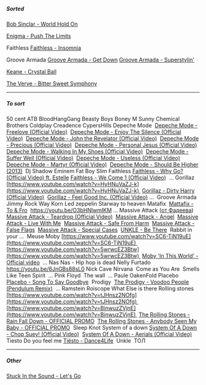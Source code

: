 
##### Sorted

[Bob Sinclar - World Hold On](https://youtu.be/ZR3xfEEKsJ4)

[Enigma - Push The Limits](https://youtu.be/S29GrVANbHM)

Faithless
	[Faithless - Insomnia](https://youtu.be/P8JEm4d6Wu4)

Groove Armada
	[Groove Armada - Get Down](https://youtu.be/YSg9Y-16fl4)
	[Groove Armada - Superstylin'](https://youtu.be/_kE0pxRkMtQ)

[Keane - Crystal Ball](https://youtu.be/xEHy0QwvAYE)

[The Verve - Bitter Sweet Symphony](https://youtu.be/1lyu1KKwC74)


________________

##### To sort

50 cent
ATB
BloodHangGang
Beasty Boys
Boney M
	Sunny
Chemical Brothers
Coldplay
Creadence
CypersHills
Depeche Mode 
	[Depeche Mode - Freelove (Official Video)](https://m.youtube.com/watch?v=xZ3nJ6KhWOo) 
	[Depeche Mode - Enjoy The Silence (Official Video)](https://www.youtube.com/watch?v=aGSKrC7dGcY) 
	[Depeche Mode - John the Revelator (Official Video)](https://www.youtube.com/watch?v=BZ_HhwnIOV8) 
	[Depeche Mode - Precious (Official Video)](https://www.youtube.com/watch?v=8yn3ViE6mhY&list=OLAK5uy_n0YJXembtxaUtj1DKquxLl-FM8kYeMASo&index=10) 
	[Depeche Mode - Personal Jesus (Official Video)](https://www.youtube.com/watch?v=u1xrNaTO1bI) 
	[Depeche Mode - Walking In My Shoes (Official Video)](https://www.youtube.com/watch?v=GrC_yuzO-Ss&list=OLAK5uy_n0YJXembtxaUtj1DKquxLl-FM8kYeMASo&index=14) 
	[Depeche Mode - Suffer Well (Official Video)](https://www.youtube.com/watch?v=SsKyxkfj8ak&list=OLAK5uy_n0YJXembtxaUtj1DKquxLl-FM8kYeMASo&index=31) 
	[Depeche Mode - Useless (Official Video)](https://www.youtube.com/watch?v=U2Kyu4XURaE&list=OLAK5uy_n0YJXembtxaUtj1DKquxLl-FM8kYeMASo&index=51) 
	[Depeche Mode - Martyr (Official Video)](https://www.youtube.com/watch?v=_13HIbvIjnU&list=OLAK5uy_n0YJXembtxaUtj1DKquxLl-FM8kYeMASo&index=78) 
	[Depeche Mode - Should Be Higher (2013)](https://www.youtube.com/watch?v=am-eSa9QTBg) 
Dj Shadow
Eminem
Fat Boy Slim
Faithless
	[Faithless - Why Go? (Official Video) ft. Estelle](https://www.youtube.com/watch?v=nUDXUeI6KF8)
	[Faithless - We Come 1 (Official Video)](https://www.youtube.com/watch?v=65EfTFUFDwI) 
	...
Gorillaz 
	[https://www.youtube.com/watch?v=HyHNuVaZJ-k](https://www.youtube.com/watch?v=HyHNuVaZJ-k) 
	[Gorillaz - Dirty Harry (Official Video)](https://www.youtube.com/watch?v=cLnkQAeMbIM) 
	[Gorillaz - Feel Good Inc. (Official Video)](https://www.youtube.com/watch?v=HyHNuVaZJ-k)
	... 
Groove Armada
Jimmy Rock Way
Korn
Led zeppelin
	Starway to heaven
Matafix 
	[Mattafix - To & Fro](https://www.youtube.com/watch?v=TKvBN9A_JOM) 
	https://youtu.be/O3bHNlwmIKM
	...
Massive Attack ([от Фадеева](https://youtu.be/ZINRGIthARk?t=43)) 
	[Massive Attack - Teardrop (Official Video)](https://www.youtube.com/watch?v=u7K72X4eo_s) 
	[Massive Attack - Angel](https://www.youtube.com/watch?v=hbe3CQamF8k) 
	[Massive Attack - Live With Me](https://www.youtube.com/watch?v=AIIovpUQiro) 
	[Massive Attack - Safe From Harm](https://www.youtube.com/watch?v=PKtTmZnVhhI) 
	[Massive Attack - False Flags](https://www.youtube.com/watch?v=DilYs7scIgU) 
	[Massive Attack - Special Cases](https://www.youtube.com/watch?v=OQ31yNp6Nao) 
	[UNKLE - Be There](https://www.youtube.com/watch?v=kUubW5szdwA) 
	Rabbit in your … 
Meuse
Moby
	[https://www.youtube.com/watch?v=SC6-TiN19uE](https://www.youtube.com/watch?v=SC6-TiN19uE) 
	[https://www.youtube.com/watch?v=5wrwcEZ3Btw](https://www.youtube.com/watch?v=5wrwcEZ3Btw) 
	[Moby 'In This World' - Official video](https://www.youtube.com/watch?v=5wrwcEZ3Btw) 
	...
Nas
	Nas - Hip hop is dead
Nelly Furtado
	https://youtu.be/6JnGBs88sL0
Nick Cave
Nirvana 
	Come as You Are 
	Smells Like Teen Spirit 
	...
Pink Floyd 
	The wall 
	...
Paule OakenFold
Placebo
	[Placebo - Song To Say Goodbye](https://www.youtube.com/watch?v=e7bxXjQL3cY) 
Prodigy 
	[The Prodigy - Voodoo People (Pendulum Remix)](https://www.youtube.com/watch?v=XQEBzauVIlA) 
	...
Ramstein
Roiscope
	What Else is there
Rolling stones 
	[https://www.youtube.com/watch?v=tJHnsz2NOfg](https://www.youtube.com/watch?v=tJHnsz2NOfg) 
	[https://www.youtube.com/watch?v=BinwuzZVjnE](https://www.youtube.com/watch?v=BinwuzZVjnE) 
	[The Rolling Stones - Rain Fall Down - OFFICIAL PROMO](https://www.youtube.com/watch?v=tJHnsz2NOfg) 
	[The Rolling Stones - Anybody Seen My Baby - OFFICIAL PROMO](https://www.youtube.com/watch?v=BinwuzZVjnE) 
Sleep Knot
System of a down
	[System Of A Down - Chop Suey! (Official Video)](https://youtu.be/CSvFpBOe8eY) 
	[System Of A Down - Aerials (Official Video)](https://youtu.be/L-iepu3EtyE) 
Tiesto
	Do you feel me
	[Tiësto - Dance4Life](https://www.youtube.com/watch?v=yT27MHg5Hls) 
Unkle 
ТОЛ



---

#####  Other

[Stuck In the Sound - Let's Go](https://youtu.be/52Gg9CqhbP8)

